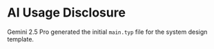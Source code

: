 # AI Usage Disclosure

Gemini 2.5 Pro generated the initial `main.typ` file for the system design template.
